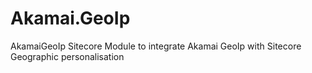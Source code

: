 # Akamai.GeoIp
AkamaiGeoIp Sitecore Module to integrate Akamai GeoIp with Sitecore Geographic personalisation
